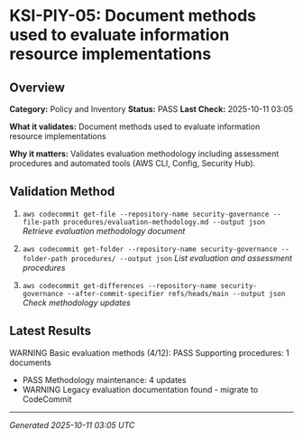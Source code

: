 # KSI-PIY-05: Document methods used to evaluate information resource implementations

## Overview

**Category:** Policy and Inventory
**Status:** PASS
**Last Check:** 2025-10-11 03:05

**What it validates:** Document methods used to evaluate information resource implementations

**Why it matters:** Validates evaluation methodology including assessment procedures and automated tools (AWS CLI, Config, Security Hub).

## Validation Method

1. `aws codecommit get-file --repository-name security-governance --file-path procedures/evaluation-methodology.md --output json`
   *Retrieve evaluation methodology document*

2. `aws codecommit get-folder --repository-name security-governance --folder-path procedures/ --output json`
   *List evaluation and assessment procedures*

3. `aws codecommit get-differences --repository-name security-governance --after-commit-specifier refs/heads/main --output json`
   *Check methodology updates*

## Latest Results

WARNING Basic evaluation methods (4/12): PASS Supporting procedures: 1 documents
- PASS Methodology maintenance: 4 updates
- WARNING Legacy evaluation documentation found - migrate to CodeCommit

---
*Generated 2025-10-11 03:05 UTC*